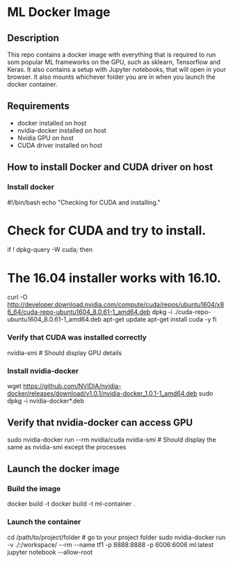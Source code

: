 # ML Docker Image

## Description
This repo contains a docker image with everything that is required to run som popular ML frameworks on the GPU, such as sklearn, Tensorflow and Keras. It also contains a setup with Jupyter notebooks, that will open in your browser. It also mounts whichever folder you are in when you launch the docker container.

## Requirements
- docker installed on host
- nvidia-docker installed on host
- Nvidia GPU on host
- CUDA driver installed on host

## How to install Docker and CUDA driver on host

### Install docker

#!/bin/bash
echo "Checking for CUDA and installing."
# Check for CUDA and try to install.
if ! dpkg-query -W cuda; then
  # The 16.04 installer works with 16.10.
  curl -O http://developer.download.nvidia.com/compute/cuda/repos/ubuntu1604/x86_64/cuda-repo-ubuntu1604_8.0.61-1_amd64.deb
  dpkg -i ./cuda-repo-ubuntu1604_8.0.61-1_amd64.deb
  apt-get update
  apt-get install cuda -y
fi

### Verify that CUDA was installed correctly

nvidia-smi # Should display GPU details

### Install nvidia-docker

wget https://github.com/NVIDIA/nvidia-docker/releases/download/v1.0.1/nvidia-docker_1.0.1-1_amd64.deb
sudo dpkg -i nvidia-docker*.deb

## Verify that nvidia-docker can access GPU

sudo nvidia-docker run --rm nvidia/cuda nvidia-smi # Should display the same as nvidia-smi except the processes

## Launch the docker image

### Build the image

docker build -t docker build -t ml-container .

### Launch the container

cd /path/to/project/folder # go to your project folder
sudo nvidia-docker run -v ./:/workspace/ --rm --name tf1 -p 8888:8888 -p 6006:6006 ml:latest jupyter notebook --allow-root
